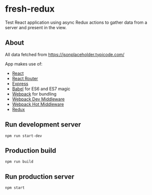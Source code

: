 # fresh-redux

Test React application using async Redux actions to gather data from a server and present in the view.

## About

All data fetched from https://jsonplaceholder.typicode.com/

App makes use of:

* [React](https://github.com/facebook/react)
* [React Router](https://github.com/rackt/react-router)
* [Express](http://expressjs.com)
* [Babel](http://babeljs.io) for ES6 and ES7 magic
* [Webpack](http://webpack.github.io) for bundling
* [Webpack Dev Middleware](http://webpack.github.io/docs/webpack-dev-middleware.html)
* [Webpack Hot Middleware](https://github.com/glenjamin/webpack-hot-middleware)
* [Redux](https://github.com/rackt/redux)

## Run development server
`npm run start-dev`

## Production build
`npm run build`

## Run production server
`npm start`
